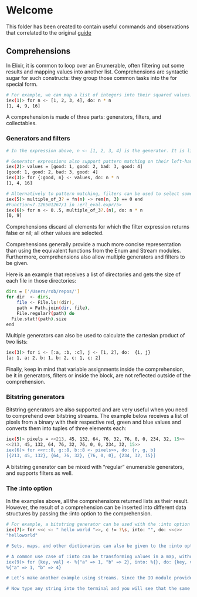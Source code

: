 # Welcome

This folder has been created to contain useful commands and observations that correlated to the original [guide](https://elixir-lang.org/getting-started/comprehensions.html)

## Comprehensions

In Elixir, it is common to loop over an Enumerable, often filtering out some results and mapping values into another list. Comprehensions are syntactic sugar for such constructs: they group those common tasks into the for special form.

```sh
# For example, we can map a list of integers into their squared values:
iex(1)> for n <- [1, 2, 3, 4], do: n * n
[1, 4, 9, 16]
```

A comprehension is made of three parts: generators, filters, and collectables.

### Generators and filters

```sh
# In the expression above, n <- [1, 2, 3, 4] is the generator. It is literally generating values to be used in the comprehension. Any enumerable can be passed on the right-hand side of the generator expression:

# Generator expressions also support pattern matching on their left-hand side; all non-matching patterns are ignored. Imagine that, instead of a range, we have a keyword list where the key is the atom :good or :bad and we only want to compute the square of the :good values
iex(2)> values = [good: 1, good: 2, bad: 3, good: 4]
[good: 1, good: 2, bad: 3, good: 4]
iex(3)> for {:good, n} <- values, do: n * n
[1, 4, 16]

# Alternatively to pattern matching, filters can be used to select some particular elements. For example, we can select the multiples of 3 and discard all others
iex(5)> multiple_of_3? = fn(n) -> rem(n, 3) == 0 end
#Function<7.126501267/1 in :erl_eval.expr/5>
iex(6)> for n <- 0..5, multiple_of_3?.(n), do: n * n
[0, 9]
```

Comprehensions discard all elements for which the filter expression returns false or nil; all other values are selected.

Comprehensions generally provide a much more concise representation than using the equivalent functions from the Enum and Stream modules. Furthermore, comprehensions also allow multiple generators and filters to be given.

Here is an example that receives a list of directories and gets the size of each file in those directories:

```sh
dirs = ['/Users/rob/repos/']
for dir  <- dirs,
    file <- File.ls!(dir),
    path = Path.join(dir, file),
    File.regular?(path) do
  File.stat!(path).size
end
```

Multiple generators can also be used to calculate the cartesian product of two lists:

```sh
iex(3)> for i <- [:a, :b, :c], j <- [1, 2], do:  {i, j}
[a: 1, a: 2, b: 1, b: 2, c: 1, c: 2]
```

Finally, keep in mind that variable assignments inside the comprehension, be it in generators, filters or inside the block, are not reflected outside of the comprehension.

### Bitstring generators

Bitstring generators are also supported and are very useful when you need to comprehend over bitstring streams. The example below receives a list of pixels from a binary with their respective red, green and blue values and converts them into tuples of three elements each:

```sh
iex(5)> pixels = <<213, 45, 132, 64, 76, 32, 76, 0, 0, 234, 32, 15>>
<<213, 45, 132, 64, 76, 32, 76, 0, 0, 234, 32, 15>>
iex(6)> for <<r::8, g::8, b::8 <- pixels>>, do: {r, g, b}
[{213, 45, 132}, {64, 76, 32}, {76, 0, 0}, {234, 32, 15}]
```

A bitstring generator can be mixed with “regular” enumerable generators, and supports filters as well.

### The :into option

In the examples above, all the comprehensions returned lists as their result. However, the result of a comprehension can be inserted into different data structures by passing the :into option to the comprehension.

```sh
# For example, a bitstring generator can be used with the :into option in order to easily remove all spaces in a string:
iex(7)> for <<c <- " hello world ">>, c != ?\s, into: "", do: <<c>>
"helloworld"

# Sets, maps, and other dictionaries can also be given to the :into option. In general, :into accepts any structure that implements the Collectable protocol.

# A common use case of :into can be transforming values in a map, without touching the keys:
iex(9)> for {key, val} <- %{"a" => 1, "b" => 2}, into: %{}, do: {key, val * val}
%{"a" => 1, "b" => 4}

# Let’s make another example using streams. Since the IO module provides streams (that are both Enumerables and Collectables), an echo terminal that echoes back the upcased version of whatever is typed can be implemented using comprehensions

# Now type any string into the terminal and you will see that the same value will be printed in upper-case. Unfortunately, this example also got your IEx shell stuck in the comprehension, so you will need to hit Ctrl+C twice to get out of it. :)
```
